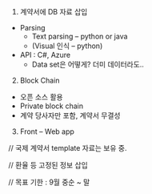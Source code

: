 1.	계약서에 DB 자료 삽입
  * Parsing
    +	Text parsing – python or java
    +	(Visual 인식 – python)
  *	API : C#, Azure
    + Data set은 어떻게? 더미 데이터라도..
2.	Block Chain
  * 오픈 소스 활용
  * Private block chain
  * 계약 당사자만 포함, 계약서 무결성
3.	Front – Web app

// 국제 계약서 template 자료는 보유 중.

// 환율 등 고정된 정보 삽입

// 목표 기한 : 9월 중순 ~ 말

